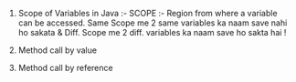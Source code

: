 1. Scope of Variables in Java :- 
SCOPE :- Region from where a variable can be accessed.
Same Scope me 2 same variables ka naam save nahi ho sakata 
& Diff. Scope me 2 diff. variables ka naam save ho sakta hai !




2. Method call by value
3. Method call by reference